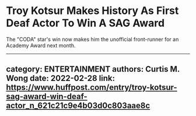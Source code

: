 # Troy Kotsur Makes History As First Deaf Actor To Win A SAG Award

The "CODA" star's win now makes him the unofficial front-runner for an Academy Award next month.

---
category: ENTERTAINMENT
authors: Curtis M. Wong
date: 2022-02-28
link: https://www.huffpost.com/entry/troy-kotsur-sag-award-win-deaf-actor_n_621c21c9e4b03d0c803aae8c
---
